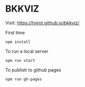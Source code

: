 # BKKVIZ

Visit: https://tvirot.github.io/bkkviz/

First time

```
npm install
```

To run a local server

```
npm run start
```

To publish to github pages

```
npm run gh-pages
```
